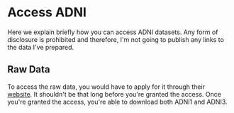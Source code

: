 # Access ADNI

Here we explain briefly how you can access ADNI datasets. Any form of disclosure is prohibited and therefore, I'm not going to publish any links to the data I've prepared.

## Raw Data

To access the raw data, you would have to apply for it through their [website](https://adni.loni.usc.edu/data-samples/access-data/#access_data). It shouldn't be that long before you're granted the access. Once you're granted the access, you're able to download both ADNI1 and ADNI3.
